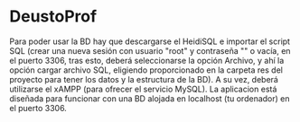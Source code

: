 # DeustoProf
Para poder usar la BD hay que descargarse el HeidiSQL e importar el script SQL (crear una nueva sesión con usuario "root" y contraseña "" o vacía, en el puerto 3306, tras esto, deberá seleccionarse la opción Archivo, y ahí la opción cargar archivo SQL, eligiendo proporcionado en la carpeta res del proyecto para tener los datos y la estructura de la BD).
A su vez, deberá utilizarse el xAMPP (para ofrecer el servicio MySQL).
La aplicacion está diseñada para funcionar con una BD alojada en localhost (tu ordenador) en el puerto 3306.
